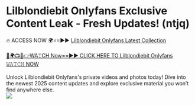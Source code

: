 # Lilblondiebit Onlyfans Exclusive Content Leak - Fresh Updates! (ntjq)

🔥 ACCESS NOW 🌍==►► <a href="https://tinyurl.com/kvy9nzfs" rel="nofollow">Lilblondiebit Onlyfans Latest Collection</a>
<br><br>
[🔴🌍📺📱👉WA𝚃CH Now==►► CLICK HERE TO Lilblondiebit Onlyfans 𝚆𝙰𝚃𝙲𝙷 NOW](https://tinyurl.com/kvy9nzfs)
<br><br>
Unlock Lilblondiebit Onlyfans's private videos and photos today! Dive into the newest 2025 content updates and explore exclusive material you won’t find anywhere else.
<br>
<a href="https://tinyurl.com/kvy9nzfs" rel="nofollow" data-target="animated-image.originalLink"><img src="https://camo.githubusercontent.com/8a4f000d20f83aca3bf7ec5f350d767afa0574a8a352519fd8cfa583a6f93a33/68747470733a2f2f692e696d6775722e636f6d2f644a486b345a712e676966" data-canonical-src="https://i.imgur.com/dJHk4Zq.gif" style="max-width: 100%; display: inline-block;" data-target="animated-image.originalImage"></a>
<br>
